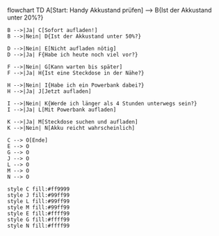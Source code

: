 flowchart TD
    A[Start: Handy Akkustand prüfen] --> B{Ist der Akkustand unter 20%?}
    
    B -->|Ja| C[Sofort aufladen!]
    B -->|Nein| D{Ist der Akkustand unter 50%?}
    
    D -->|Nein| E[Nicht aufladen nötig]
    D -->|Ja| F{Habe ich heute noch viel vor?}
    
    F -->|Nein| G[Kann warten bis später]
    F -->|Ja| H{Ist eine Steckdose in der Nähe?}
    
    H -->|Nein| I{Habe ich ein Powerbank dabei?}
    H -->|Ja| J[Jetzt aufladen]
    
    I -->|Nein| K{Werde ich länger als 4 Stunden unterwegs sein?}
    I -->|Ja| L[Mit Powerbank aufladen]
    
    K -->|Ja| M[Steckdose suchen und aufladen]
    K -->|Nein| N[Akku reicht wahrscheinlich]
    
    C --> O[Ende]
    E --> O
    G --> O
    J --> O
    L --> O
    M --> O
    N --> O
    
    style C fill:#ff9999
    style J fill:#99ff99
    style L fill:#99ff99
    style M fill:#99ff99
    style E fill:#ffff99
    style G fill:#ffff99
    style N fill:#ffff99
